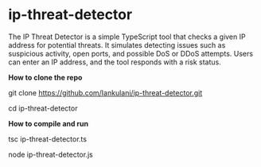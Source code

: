 # ip-threat-detector
The IP Threat Detector is a simple TypeScript tool that checks a given IP address for potential threats. 
It simulates detecting issues such as suspicious activity, open ports, and possible DoS or DDoS attempts. Users can enter an IP address, and the tool responds with a risk status.

**How to clone the repo**

git clone https://github.com/Iankulani/ip-threat-detector.git

cd ip-threat-detector

**How to compile and run**

tsc ip-threat-detector.ts

node ip-threat-detector.js






